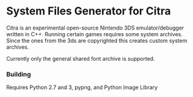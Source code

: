 System Files Generator for Citra
==============

Citra is an experimental open-source Nintendo 3DS emulator/debugger written in C++. Running certain games requires some system archives.
Since the ones from the 3ds are copyrighted this creates custom system archives.

Currently only the general shared font archive is supported.

### Building

Requires Python 2.7 and 3, pypng, and Python Image Library
